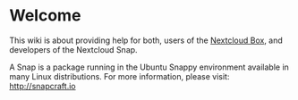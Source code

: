 # Welcome

This wiki is about providing help for both, users of the [Nextcloud Box](https://nextcloud.com/box), and developers of the Nextcloud Snap.

A Snap is a package running in the Ubuntu Snappy environment available in many Linux distributions. For more information, please visit: http://snapcraft.io
